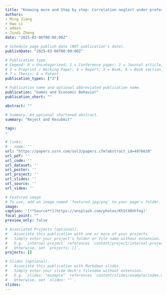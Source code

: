 ```yaml
---
title: "Knowing more and Step by step: Correlation neglect under preference uncertainty in centralized school choices" 
authors:
- Ming Jiang
- Hao Li
- admin
- Jindi Zheng 
date: "2025-03-06T00:00:00Z"

# Schedule page publish date (NOT publication's date).
publishDate: "2025-03-06T00:00:00Z"

# Publication type.
# Legend: 0 = Uncategorized; 1 = Conference paper; 2 = Journal article;
# 3 = Preprint / Working Paper; 4 = Report; 5 = Book; 6 = Book section;
# 7 = Thesis; 8 = Patent
publication_types: ["3"]

# Publication name and optional abbreviated publication name.
publication: "Games and Economic Behavior"
publication_short: ""

abstract: ""

# Summary. An optional shortened abstract.
summary: "Reject and Resubmit"

tags:
- 

# links:
# - name: ""
url: "https://papers.ssrn.com/sol3/papers.cfm?abstract_id=4976638"
url_pdf: ''
url_code: ''
url_dataset: ''
url_poster: ''
url_project: ''
url_slides: ''
url_source: ''
url_video: ''

# Featured image
# To use, add an image named `featured.jpg/png` to your page's folder.
image:
caption: '[**Source**](https://unsplash.com/photos/KhStXRVhfog)'
focal_point: ""
preview_only: false

# Associated Projects (optional).
#   Associate this publication with one or more of your projects.
#   Simply enter your project's folder or file name without extension.
#   E.g. `internal-project` references `content/project/internal-project/index.md`.
#   Otherwise, set `projects: []`.
projects: []

# Slides (optional).
#   Associate this publication with Markdown slides.
#   Simply enter your slide deck's filename without extension.
#   E.g. `slides: "example"` references `content/slides/example/index.md`.
#   Otherwise, set `slides: ""`.
slides:
---
```

